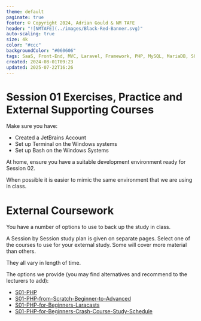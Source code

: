 ```yaml
---
theme: default
paginate: true
footer: © Copyright 2024, Adrian Gould & NM TAFE
header: "![NMTAFE](../images/Black-Red-Banner.svg)"
auto-scaling: true
size: 4k
color: "#ccc"
backgroundColor: "#060606"
tags: SaaS, Front-End, MVC, Laravel, Framework, PHP, MySQL, MariaDB, SQLite, Testing, Unit Testing, Feature Testing, PEST
created: 2024-08-01T09:23
updated: 2025-07-22T16:26
---
```


# Session 01 Exercises, Practice and External Supporting Courses

Make sure you have:

- Created a JetBrains Account
- Set up Terminal on the Windows systems
- Set up Bash on the Windows Systems

At home, ensure you have a suitable development environment ready for Session 02.

When possible it is easier to mimic the same environment that we are using in class.

# External Coursework

You have a number of options to use to back up the study in class.

A Session by Session study plan is given on separate pages. Select one of the courses to use for your external study. Some will cover more material than others.

They all vary in length of time.

The options we provide (you may find alternatives and recommend to the lecturers to add):
- [S01-PHP](session-01/S01-PHP.md)
- [S01-PHP-from-Scratch-Beginner-to-Advanced](session-01/S01-PHP-from-Scratch-Beginner-to-Advanced.md)
- [S01-PHP-for-Beginners-Laracasts](session-01/S01-PHP-for-Beginners-Laracasts.md)
- [S01-PHP-for-Beginners-Crash-Course-Study-Schedule](S01-PHP-for-Beginners-Crash-Course-YouTube.md)
